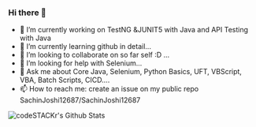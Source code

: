### Hi there 👋

- 🔭 I’m currently working on TestNG &JUNIT5 with Java and API Testing with Java
- 🌱 I’m currently learning github in detail...
- 👯 I’m looking to collaborate on so far self :D ...
- 🤔 I’m looking for help with Selenium...
- 💬 Ask me about Core Java, Selenium, Python Basics, UFT, VBScript, VBA, Batch Scripts, CICD....
- 📫 How to reach me: create an issue on my public repo SachinJoshi12687/SachinJoshi12687

<img align="left" alt="codeSTACKr's Github Stats" src="https://github-readme-stats.vercel.app/api?username=SachinJoshi12687&count_private=true&count_public=true&show_icons=true&theme=gruvbox" />
<!-- this line will show top languages usede for public repos ->(cut till here) <img align="left" alt="codeSTACKr's Github Stats" src="https://github-readme-stats.vercel.app/api/top-langs/?username=SachinJoshi12687&layout=compact" />-->
